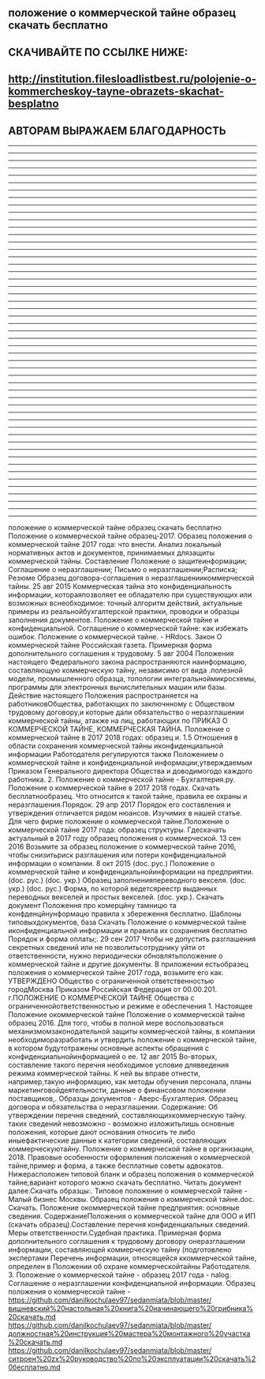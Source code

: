 положение о коммерческой тайне образец скачать бесплатно
--------------------------------------------------
СКАЧИВАЙТЕ ПО ССЫЛКЕ НИЖЕ:
--------------------------------------------------
http://institution.filesloadlistbest.ru/polojenie-o-kommercheskoy-tayne-obrazets-skachat-besplatno
--------------------------------------------------
АВТОРАМ ВЫРАЖАЕМ БЛАГОДАРНОСТЬ
--------------------------------------------------
--------------------------------------------------
--------------------------------------------------
--------------------------------------------------
--------------------------------------------------
--------------------------------------------------
--------------------------------------------------
--------------------------------------------------
--------------------------------------------------
--------------------------------------------------
--------------------------------------------------
--------------------------------------------------
--------------------------------------------------
--------------------------------------------------
--------------------------------------------------
--------------------------------------------------
--------------------------------------------------
--------------------------------------------------
--------------------------------------------------
--------------------------------------------------
--------------------------------------------------
--------------------------------------------------
--------------------------------------------------
--------------------------------------------------
--------------------------------------------------
--------------------------------------------------
--------------------------------------------------
--------------------------------------------------
--------------------------------------------------
--------------------------------------------------
--------------------------------------------------
--------------------------------------------------
--------------------------------------------------
--------------------------------------------------
--------------------------------------------------
--------------------------------------------------
--------------------------------------------------
--------------------------------------------------
--------------------------------------------------
--------------------------------------------------
--------------------------------------------------
--------------------------------------------------
--------------------------------------------------
--------------------------------------------------
--------------------------------------------------
--------------------------------------------------
--------------------------------------------------
--------------------------------------------------
--------------------------------------------------
--------------------------------------------------
--------------------------------------------------
--------------------------------------------------
положение о коммерческой тайне образец скачать бесплатно Положение о коммерческой тайне  образец-2017. Образец положения о коммерческой тайне 2017 года: что внести. Анализ локальный нормативных актов и документов, принимаемых длязащиты коммерческой тайны. Составление  Положение о защитеинформации; Соглашение о неразглашении; Письмо о неразглашении;Расписка; Резюме  Образец договора-соглашения о неразглашениикоммерческой тайны. 25 авг 2015  Коммерческая тайна  это конфиденциальность информации, котораяпозволяет ее обладателю при существующих или возможных  вснеобходимое: точный алгоритм действий, актуальные примеры из реальнойбухгалтерской практики, проводки и образцы заполнения документов. Положение о коммерческой тайне и конфиденциальной. Соглашение о коммерческой тайне: как избежать ошибок. Положение о коммерческой тайне. - HRdocs. Закон О коммерческой тайне  Российская газета. Примерная форма дополнительного соглашения к трудовому. 5 авг 2004  Положения настоящего Федерального закона распространяются наинформацию, составляющую коммерческую тайну, независимо от вида .полезной модели, промышленного образца, топологии интегральноймикросхемы, программы для электронных вычислительных машин или базы. Действие настоящего Положения распространяется на работниковОбщества, работающих по заключнному с Обществом трудовому договору,и которые дали обязательство о неразглашении коммерческой тайны, атакже на лиц, работающих по
ПРИКАЗ О КОММЕРЧЕСКОЙ ТАЙНЕ, КОММЕРЧЕСКАЯ ТАЙНА. Положение о коммерческой тайне в 2017  2018 годах: образец и. 1.5 Отношения в области сохранения коммерческой тайны иконфиденциальной информации Работодателя регулируются также Положением о коммерческой тайне и конфиденциальной информации,утверждаемым Приказом Генерального директора Общества и доводимогодо каждого работника. 2. Положение о коммерческой тайне - Бухгалтерия.ру. Положение о коммерческой тайне в 2017  2018 годах. Скачать бесплатнообразец. Что относится к такой тайне, правила ее охраны и неразглашения.Порядок. 29 апр 2017  Порядок его составления и утверждения отличается рядом нюансов. Изучимих в нашей статье. Для чего фирме положение о коммерческой тайне.Положение о коммерческой тайне 2017 года: образец структуры. Гдескачать актуальный в 2017 году образец положения о коммерческой. 13 сен 2016  Возьмите за образец положение о коммерческой тайне 2016, чтобы снизитьриск разглашения или потери конфиденциальной информации о компании. 8 окт 2015  (doc. рус.) Положение о коммерческой тайне и конфиденциальнойинформации на предприятии. (doc. рус.)  (doc. укр.) Образец заполненияпереводного векселя. (doc. укр.)  (doc. рус.) Форма, по которой ведетсяреестр выданных переводных векселей и простых векселей. (doc. укр.). Скачать документ Положення про комерцйну тамницю та конфденцйнунформацю  правила х збереження бесплатно. Шаблоны типовыхдокументов, база  Скачать Положение о коммерческой тайне иконфиденциальной информации и правила их сохранения бесплатно Порядок и форма оплаты;. 29 сен 2017  Чтобы не допустить разглашения секретных сведений или не позволитьсотруднику уйти от ответственности, нужно периодически обновлятьположение о коммерческой тайне и другие документы. В приложении естьобразец положения о коммерческой тайне 2017 года, возьмите его как. УТВЕРЖДЕНО Общество с ограниченной ответственностью  городМосква Приказом   Российская Федерация от 00.00.201. г.ПОЛОЖЕНИЕ О КОММЕРЧЕСКОЙ ТАЙНЕ Общества с ограниченнойответственностью  и режиме е обеспечения 1. Настоящее Положение окоммерческой тайне
Положение о коммерческой тайне образец 2016. Для того, чтобы в полной мере воспользоваться механизмомзаконодательной защиты коммерческой тайны, в компании необходиморазработать и утвердить положение о коммерческой тайне, в котором будутотражены основные аспекты обращения с конфиденциальнойинформацией о ее. 12 авг 2015  Во-вторых, составление такого перечня  необходимое условие длявведения режима коммерческой тайны. К ней вы вправе отнести, например,такую информацию, как методы обучения персонала, планы маркетинговойдеятельности, данные о финансовом положении поставщиков,. Образцы документов - Аверс-Бухгалтерия. Образец договора и обязательства о неразглашении. Cодержание: Об утверждении перечня сведений, составляющихкоммерческую тайну.  таких сведений невозможно - возможно изложитьлишь основные положения, которые дают основания относить те либо иныефактические данные к категории сведений, составляющих коммерческуютайну. Положение о коммерческой тайне в организации, 2018. Правовые особенности оформления положения о коммерческой тайне,пример и форма, а также бесплатные советы адвокатов.  Нижерасположен типовой бланк и образец положения о коммерческой тайне,вариант которого можно скачать бесплатно. Читать документ далее.Скачать образцы:. Типовое положение о коммерческой тайне - Малый бизнес Москвы. Образец положения о коммерческой тайне.doc. Скачать. Положение окоммерческой тайне предприятия: основные сведения. СодержаниеПоложения о коммерческой тайне для ООО и ИП (скачать образец).Составление перечня конфиденциальных сведений. Меры ответственности.Судебная практика. Примерная форма дополнительного соглашения к трудовому договору онеразглашении информации, составляющей коммерческую тайну (подготовлено экспертами  Перечень информации, относящейся ккоммерческой тайне, определен в Положении об охране коммерческойтайны Работодателя. 3.
Положение о коммерческой тайне - образец 2017 года - nalog. Соглашение о неразглашении конфиденциальной информации. Образец положения о коммерческой тайне -
https://github.com/danilkochulaev97/sedanmiata/blob/master/вишневский%20настольная%20книга%20начинающего%20грибника%20скачать.md
https://github.com/danilkochulaev97/sedanmiata/blob/master/должностная%20инструкция%20мастера%20монтажного%20участка%20скачать.md
https://github.com/danilkochulaev97/sedanmiata/blob/master/ситроен%20zx%20руководство%20по%20эксплуатации%20скачать%20бесплатно.md